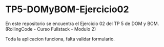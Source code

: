 # TP5-DOMyBOM-Ejercicio02
En este repositorio se encuentra el Ejercicio 02 del TP 5 de DOM y BOM. (RollingCode - Curso Fullstack - Modulo 2)



Toda la aplicacion funciona, falta validar formulario. 
